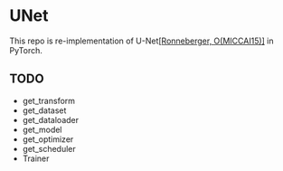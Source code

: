 # UNet

This repo is re-implementation of U-Net[[Ronneberger, O(MICCAI15)]](https://arxiv.org/abs/1505.04597) in PyTorch.

## TODO
* get_transform
* get_dataset
* get_dataloader
* get_model
* get_optimizer
* get_scheduler
* Trainer